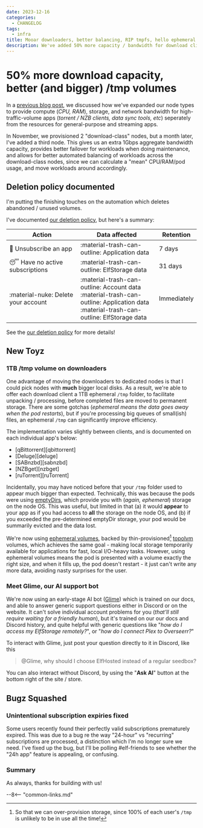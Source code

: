 ```yaml
---
date: 2023-12-16
categories:
  - CHANGELOG
tags:
  - infra
title: Mooar downloaders, better balancing, RIP tmpfs, hello ephemeral volumes!
description: We've added 50% more capacity / bandwidth for download clients, and improved the way /tmp volumes are presented
---
```

# 50% more download capacity, better (and bigger) /tmp volumes

In a [previous blog post](/blog/2023/11/23/added-third-download-host/), we discussed how we've expanded our node types to provide compute (*CPU, RAM*), storage, and network bandwidth for high-traffic-volume apps (*torrent / NZB clients, data sync tools, etc*) seperately from the resources for general-purpose and streaming apps.

In November, we provisioned 2 "download-class" nodes, but a month later, I've added a third node. This gives us an extra 1Gbps aggregate bandwidth capacity, provides better failover for workloads when doing maintenance, and allows for better automated balancing of workloads across the download-class nodes, since we can calculate a "mean" CPU/RAM/pod usage, and move workloads around accordingly.

<!-- more -->

## Deletion policy documented

I'm putting the finishing touches on the automation which deletes abandoned / unused volumes. 

I've documented [our deletion policy](/how-to/delete-your-data/), but here's a summary:

Action | Data affected | Retention
---------|----------|---------
 :no_entry_sign: Unsubscribe an app | :material-trash-can-outline: Application data | 7 days
 :sleeping: Have no active subscriptions | :material-trash-can-outline: ElfStorage data | 31 days
 :material-nuke: Delete your account | :material-trash-can-outline: Account data<br/>:material-trash-can-outline: Application data<br/>:material-trash-can-outline: ElfStorage data | Immediately

See the [our deletion policy](/how-to/delete-your-data/) for more details!

## New Toyz

### 1TB /tmp volume on downloaders

One advantage of moving the downloaders to dedicated nodes is that I could pick nodes with **much** bigger local disks. As a result, we're able to offer each download client a 1TB ephemeral `/tmp` folder, to facilitate unpacking / processing, before completed files are moved to permanent storage. There are some gotchas (*ephemeral means the data goes away when the pod restarts*), but if you're processing big queues of small(ish) files, an ephemeral `/tmp` can significantly improve efficiency.

The implementation varies slightly between clients, and is documented on each individual app's below:

* [qBittorrent][qbittorrent]
* [Deluge][deluge]
* [SABnzbd][sabnzbd]
* [NZBget][nzbget]
* [ruTorrent][ruTorrent]

Incidentally, you may have noticed before that your `/tmp` folder used to appear much bigger than expected. Technically, this was because the pods were using [emptyDirs](https://kubernetes.io/docs/concepts/storage/volumes/#emptydir), which provide you with (*again, ephemeral*) storage on the node OS. This was useful, but limited in that (a) it would **appear** to your app as if you had access to **all** the storage on the node OS, and (b) if you exceeded the pre-determined emptyDir storage, your pod would be summarily evicted and the data lost.

We're now using [ephemeral volumes](https://kubernetes.io/docs/concepts/storage/ephemeral-volumes/), backed by thin-provisioned[^2] [topolvm](https://github.com/topolvm/topolvm) volumes, which achieves the same goal - making local storage temporarily available for applications for fast, local I/O-heavy tasks. However, using ephemeral volumes means the pod is presented with a volume exactly the right size, and when it fills up, the pod doesn't restart - it just can't write any more data, avoiding nasty surprises for the user.

### Meet Glime, our AI support bot

We're now using an early-stage AI bot ([Glime](https://glimelab.ai/)) which is trained on our docs, and able to answer generic support questions either in Discord or on the website. It can't solve individual account problems for you (*that'll still require waiting for a friendly human*), but it's trained on our our docs and Discord history, and quite helpful with generic questions like "*how do I access my ElfStorage remotely?*", or "*how do I connect Plex to Overseerr?*"

To interact with Glime, just post your question directly to it in Discord, like this

> @Glime, why should I choose ElfHosted instead of a regular seedbox?

You can also interact without Discord, by using the "**Ask AI**" button at the bottom right of the site / store.

## Bugz Squashed 

### Unintentional subscription expiries fixed

Some users recently found their perfectly valid subscriptions prematurely expired. This was due to a bug re the way "24-hour" vs "recurring" subscriptions are processed, a distinction which I'm no longer sure we need. I've fixed up the bug, but I'll be polling #elf-friends to see whether the "24h app" feature is appealing, or confusing.

### Summary

As always, thanks for building with us!

[^1]: Includes users testing the platform with $10 free ElfBuckz
[^2]: So that we can over-provision storage, since 100% of each user's `/tmp` is unlikely to be in use all the time!

--8<-- "common-links.md"